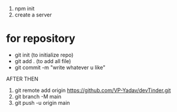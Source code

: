 1. npm init
2. create a server


# for repository
- git init (to initialize repo)
- git add . (to add all file)
- git commit -m "write whatever u like"

AFTER THEN

1. git remote add origin https://github.com/VP-Yadav/devTinder.git
2. git branch -M main
3. git push -u origin main